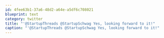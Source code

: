 ```yaml
---
id: 4fee63b1-37a6-48d2-a64e-a5df6c708021
blueprint: text
category: twitter
title: "'@StartupThreads @StartupSchwag Yes, looking forward to it!"
caption: "'@StartupThreads @StartupSchwag Yes, looking forward to it!"
---
```

